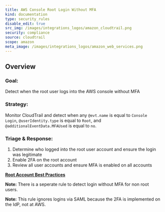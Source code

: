 ```yaml
---
title: AWS Console Root Login Without MFA
kind: documentation
type: security_rules
disable_edit: true
src_img: /images/integrations_logos/amazon_cloudtrail.png
security: compliance
source: cloudtrail
scope: amazon
meta_image: /images/integrations_logos/amazon_web_services.png
---
```


## Overview

### **Goal:**
Detect when the root user logs into the AWS console without MFA

### **Strategy:**
Monitor CloudTrail and detect when any `@evt.name` is equal to `Console Login`, `@userIdentity.type` is equal to `Root`, and `@additionalEventData.MFAUsed` is equal to `no`. 

### **Triage & Response:**
1. Determine who logged into the root user account and ensure the login was legitimate
2. Enable 2FA on the root account
3. Review all user accounts and ensure MFA is enabled on all accounts 

**[Root Account Best Practices][1]**

**Note:** There is a seperate rule to detect login without MFA for non root users.

**Note:** This rule ignores logins via SAML because the 2FA is implemented on the IdP, not at AWS.

[1]: https://docs.aws.amazon.com/IAM/latest/UserGuide/id_root-user.html
